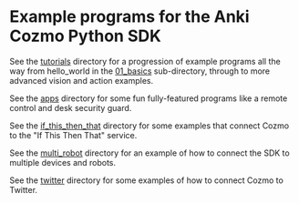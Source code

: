 # Example programs for the Anki Cozmo Python SDK

See the [tutorials](tutorials) directory for a progression of example programs all the way from hello_world in the [01_basics](tutorials/01_basics) sub-directory, through to more advanced vision and action examples.

See the [apps](apps) directory for some fun fully-featured programs like a remote control and desk security guard.

See the [if_this_then_that](if_this_then_that) directory for some examples that connect Cozmo to the "If This Then That" service.

See the [multi_robot](multi_robot) directory for an example of how to connect the SDK to multiple devices and robots.

See the [twitter](twitter) directory for some examples of how to connect Cozmo to Twitter.

